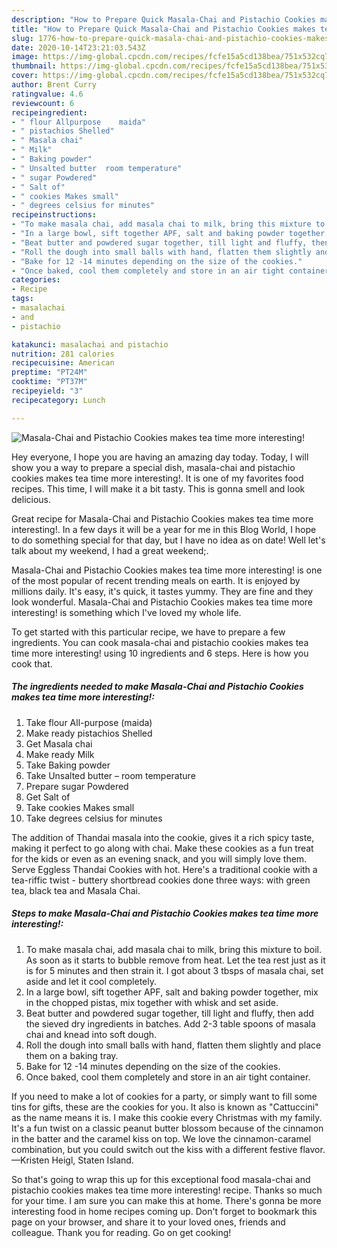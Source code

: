 ```yaml
---
description: "How to Prepare Quick Masala-Chai and Pistachio Cookies makes tea time more interesting!"
title: "How to Prepare Quick Masala-Chai and Pistachio Cookies makes tea time more interesting!"
slug: 1776-how-to-prepare-quick-masala-chai-and-pistachio-cookies-makes-tea-time-more-interesting
date: 2020-10-14T23:21:03.543Z
image: https://img-global.cpcdn.com/recipes/fcfe15a5cd138bea/751x532cq70/masala-chai-and-pistachio-cookies-makes-tea-time-more-interesting-recipe-main-photo.jpg
thumbnail: https://img-global.cpcdn.com/recipes/fcfe15a5cd138bea/751x532cq70/masala-chai-and-pistachio-cookies-makes-tea-time-more-interesting-recipe-main-photo.jpg
cover: https://img-global.cpcdn.com/recipes/fcfe15a5cd138bea/751x532cq70/masala-chai-and-pistachio-cookies-makes-tea-time-more-interesting-recipe-main-photo.jpg
author: Brent Curry
ratingvalue: 4.6
reviewcount: 6
recipeingredient:
- " flour Allpurpose    maida"
- " pistachios Shelled"
- " Masala chai"
- " Milk"
- " Baking powder"
- " Unsalted butter  room temperature"
- " sugar Powdered"
- " Salt of"
- " cookies Makes small"
- " degrees celsius for minutes"
recipeinstructions:
- "To make masala chai, add masala chai to milk, bring this mixture to boil. As soon as it starts to bubble remove from heat. Let the tea rest just as it is for 5 minutes and then strain it. I got about 3 tbsps of masala chai, set aside and let it cool completely."
- "In a large bowl, sift together APF, salt and baking powder together, mix in the chopped pistas, mix together with whisk and set aside."
- "Beat butter and powdered sugar together, till light and fluffy, then add the sieved dry ingredients in batches. Add 2-3 table spoons of masala chai and knead into soft dough."
- "Roll the dough into small balls with hand, flatten them slightly and place them on a baking tray."
- "Bake for 12 -14 minutes depending on the size of the cookies."
- "Once baked, cool them completely and store in an air tight container."
categories:
- Recipe
tags:
- masalachai
- and
- pistachio

katakunci: masalachai and pistachio 
nutrition: 281 calories
recipecuisine: American
preptime: "PT24M"
cooktime: "PT37M"
recipeyield: "3"
recipecategory: Lunch

---
```



![Masala-Chai and Pistachio Cookies makes tea time more interesting!](https://img-global.cpcdn.com/recipes/fcfe15a5cd138bea/751x532cq70/masala-chai-and-pistachio-cookies-makes-tea-time-more-interesting-recipe-main-photo.jpg)

Hey everyone, I hope you are having an amazing day today. Today, I will show you a way to prepare a special dish, masala-chai and pistachio cookies makes tea time more interesting!. It is one of my favorites food recipes. This time, I will make it a bit tasty. This is gonna smell and look delicious.

Great recipe for Masala-Chai and Pistachio Cookies makes tea time more interesting!. In a few days it will be a year for me in this Blog World, I hope to do something special for that day, but I have no idea as on date! Well let&#39;s talk about my weekend, I had a great weekend;.

Masala-Chai and Pistachio Cookies makes tea time more interesting! is one of the most popular of recent trending meals on earth. It is enjoyed by millions daily. It's easy, it's quick, it tastes yummy. They are fine and they look wonderful. Masala-Chai and Pistachio Cookies makes tea time more interesting! is something which I've loved my whole life.


To get started with this particular recipe, we have to prepare a few ingredients. You can cook masala-chai and pistachio cookies makes tea time more interesting! using 10 ingredients and 6 steps. Here is how you cook that.

<!--inarticleads1-->

##### The ingredients needed to make Masala-Chai and Pistachio Cookies makes tea time more interesting!:

1. Take  flour All-purpose    (maida)
1. Make ready  pistachios Shelled
1. Get  Masala chai
1. Make ready  Milk
1. Take  Baking powder
1. Take  Unsalted butter – room temperature
1. Prepare  sugar Powdered
1. Get  Salt of
1. Take  cookies Makes small
1. Take  degrees celsius for minutes


The addition of Thandai masala into the cookie, gives it a rich spicy taste, making it perfect to go along with chai. Make these cookies as a fun treat for the kids or even as an evening snack, and you will simply love them. Serve Eggless Thandai Cookies with hot. Here&#39;s a traditional cookie with a tea-riffic twist - buttery shortbread cookies done three ways: with green tea, black tea and Masala Chai. 

<!--inarticleads2-->

##### Steps to make Masala-Chai and Pistachio Cookies makes tea time more interesting!:

1. To make masala chai, add masala chai to milk, bring this mixture to boil. As soon as it starts to bubble remove from heat. Let the tea rest just as it is for 5 minutes and then strain it. I got about 3 tbsps of masala chai, set aside and let it cool completely.
1. In a large bowl, sift together APF, salt and baking powder together, mix in the chopped pistas, mix together with whisk and set aside.
1. Beat butter and powdered sugar together, till light and fluffy, then add the sieved dry ingredients in batches. Add 2-3 table spoons of masala chai and knead into soft dough.
1. Roll the dough into small balls with hand, flatten them slightly and place them on a baking tray.
1. Bake for 12 -14 minutes depending on the size of the cookies.
1. Once baked, cool them completely and store in an air tight container.


If you need to make a lot of cookies for a party, or simply want to fill some tins for gifts, these are the cookies for you. It also is known as &#34;Cattuccini&#34; as the name means it is. I make this cookie every Christmas with my family. It&#39;s a fun twist on a classic peanut butter blossom because of the cinnamon in the batter and the caramel kiss on top. We love the cinnamon-caramel combination, but you could switch out the kiss with a different festive flavor. —Kristen Heigl, Staten Island. 

So that's going to wrap this up for this exceptional food masala-chai and pistachio cookies makes tea time more interesting! recipe. Thanks so much for your time. I am sure you can make this at home. There's gonna be more interesting food in home recipes coming up. Don't forget to bookmark this page on your browser, and share it to your loved ones, friends and colleague. Thank you for reading. Go on get cooking!
